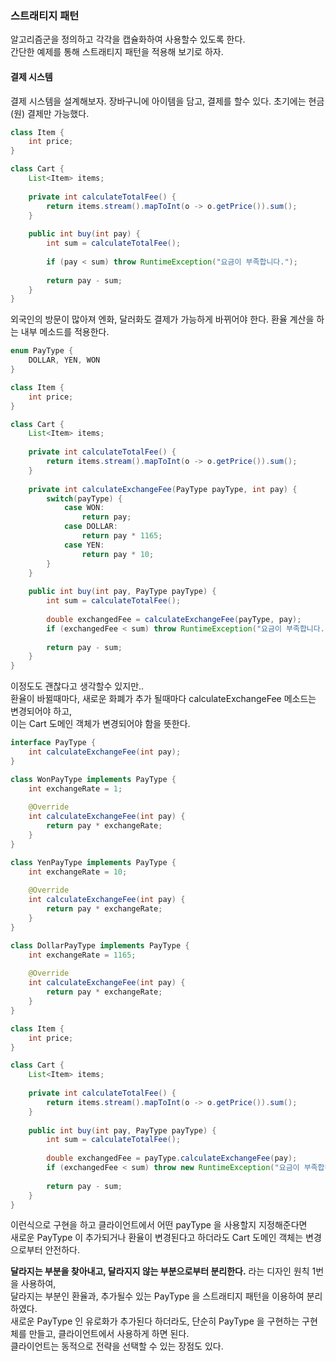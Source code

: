 ### 스트래티지 패턴 

알고리즘군을 정의하고 각각을 캡슐화하여 사용할수 있도록 한다.  
간단한 예제를 통해 스트래티지 패턴을 적용해 보기로 하자.

#### 결제 시스템 

결제 시스템을 설계해보자.
장바구니에 아이템을 담고, 결제를 할수 있다.
초기에는 현금(원) 결제만 가능했다.

```java
class Item {
    int price;
}

class Cart {
    List<Item> items;
    
    private int calculateTotalFee() {
        return items.stream().mapToInt(o -> o.getPrice()).sum();
    }
    
    public int buy(int pay) {
        int sum = calculateTotalFee(); 
        
        if (pay < sum) throw RuntimeException("요금이 부족합니다.");
        
        return pay - sum;
    }
}
```

외국인의 방문이 많아져 엔화, 달러화도 결제가 가능하게 바뀌어야 한다.
환율 계산을 하는 내부 메소드를 적용한다.

```java
enum PayType {
    DOLLAR, YEN, WON
}

class Item {
    int price;
}

class Cart {
    List<Item> items;
    
    private int calculateTotalFee() {
        return items.stream().mapToInt(o -> o.getPrice()).sum();
    }
    
    private int calculateExchangeFee(PayType payType, int pay) {
        switch(payType) {
            case WON:
                return pay;
            case DOLLAR:
                return pay * 1165;
            case YEN:
                return pay * 10;
        }
    }
    
    public int buy(int pay, PayType payType) {
        int sum = calculateTotalFee(); 
        
        double exchangedFee = calculateExchangeFee(payType, pay);
        if (exchangedFee < sum) throw RuntimeException("요금이 부족합니다.");
        
        return pay - sum;
    }
}
```

이정도도 괜찮다고 생각할수 있지만..  
환율이 바뀔때마다, 새로운 화폐가 추가 될때마다 calculateExchangeFee 메소드는 변경되어야 하고,  
이는 Cart 도메인 객체가 변경되어야 함을 뜻한다.  

```java
interface PayType {
    int calculateExchangeFee(int pay);
}

class WonPayType implements PayType {
    int exchangeRate = 1;
    
    @Override
    int calculateExchangeFee(int pay) {
        return pay * exchangeRate;
    }
}

class YenPayType implements PayType {
    int exchangeRate = 10;
    
    @Override
    int calculateExchangeFee(int pay) {
        return pay * exchangeRate;
    }
}

class DollarPayType implements PayType {
    int exchangeRate = 1165;
        
    @Override
    int calculateExchangeFee(int pay) {
        return pay * exchangeRate;
    }
}

class Item {
    int price;
}

class Cart {
    List<Item> items;
    
    private int calculateTotalFee() {
        return items.stream().mapToInt(o -> o.getPrice()).sum();
    }
    
    public int buy(int pay, PayType payType) {
        int sum = calculateTotalFee(); 
        
        double exchangedFee = payType.calculateExchangeFee(pay);
        if (exchangedFee < sum) throw new RuntimeException("요금이 부족합니다.");
        
        return pay - sum;
    }
}
```

이런식으로 구현을 하고 클라이언트에서 어떤 payType 을 사용할지 지정해준다면  
새로운 PayType 이 추가되거나 환율이 변경된다고 하더라도 Cart 도메인 객체는 변경으로부터 안전하다.  

**달라지는 부분을 찾아내고, 달라지지 않는 부분으로부터 분리한다.** 라는 디자인 원칙 1번을 사용하여,  
달라지는 부분인 환율과, 추가될수 있는 PayType 을 스트래티지 패턴을 이용하여 분리하였다.  
새로운 PayType 인 유로화가 추가된다 하더라도, 단순히 PayType 을 구현하는 구현체를 만들고, 클라이언트에서 사용하게 하면 된다.  
클라이언트는 동적으로 전략을 선택할 수 있는 장점도 있다.
